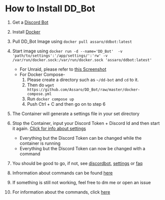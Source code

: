 # **How to Install DD_Bot**

1. Get a [Discord Bot](/sites/discordbot.md)
2. Install [Docker](https://www.docker.com/get-started/)
3. Pull DD_Bot Image using `docker pull assaro/ddbot:latest`
4. Start image using `docker run -d --name='DD_Bot'  -v 'path/to/settings':'/app/settings/':'rw' -v /var/run/docker.sock:/var/run/docker.sock 'assaro/ddbot:latest' `
    - For Unraid, please refer to [this Screenshot](/pics/Unraidsettings.PNG)
    - For Docker Compose- 
      1. Please create a directory such as `~/dd-bot` and `cd` to it. 
      2. Then do `wget https://github.com/Assaro/DD_Bot/raw/master/docker-compose.yml`
      3. Run `docker compose up`
      4. Push Ctrl + C and then go on to step 6 

5. The Container will generate a settings file in your set directory
6. Stop the Container, input your Discord Token + Discord Id and then start it again. [Click for info about settings](/sites/settings.md)
    - Everything but the Discord Token can be changed while the container is running
    - Everything but the Discord Token can now be changed with a command
7. You should be good to go, if not, see [discordbot](/sites/discordbot.md), [settings](/sites/settings.md) or [faq](/sites/faq.md)
8. Infrormation about commands can be found [here](/sites/commands.md)
9. If something is still not working, feel free to dm me or open an issue
10. For information about the commands, click [here](/sites/commands.md)
